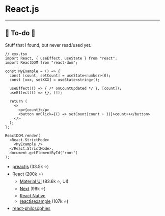 # React.js

<hr class="sep-both">

## 👻 To-do 👻

Stuff that I found, but never read/used yet.

<div class="row row-cols-md-2"><div>

```tsx
// xxx.tsx
import React, { useEffect, useState } from "react";
import ReactDOM from "react-dom";

const MyExample = () => {
  const [count, setCount] = useState<number>(0);
  const [xxx, setXXX] = useState<string>();

  useEffect(() => { /* onCountUpdated */ }, [count]);
  useEffect(() => {}, []);

  return (
    <>
      <p>{count}</p>
      <button onClick={() => setCount(count + 1)}>count++</button>
    </>
  );
};

ReactDOM.render(
  <React.StrictMode>
    <MyExample />
  </React.StrictMode>,
  document.getElementById("root")
);
```
</div><div>

* [preactjs](https://preactjs.com/) (33.5k ⭐)
* [React](https://github.com/facebook/react) (200k ⭐)
  * [Material UI](https://github.com/mui/material-ui) (83.6k ⭐, UI)
  * [Next](https://github.com/vercel/next.js/) (98k ⭐)
  * [React Native](https://github.com/facebook/react-native)
  * [reactjsexample](https://reactjsexample.com/) (107k ⭐)
* [react-philosophies](https://github.com/mithi/react-philosophies)
</div></div>